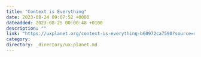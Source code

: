 ```yaml
---
title: "Context is Everything"
date: 2023-08-24 09:07:52 +0000
dateadded: 2023-08-25 00:00:48 +0100
description: ""
link: "https://uxplanet.org/context-is-everything-b60972ca7590?source=rss----819cc2aaeee0---4"
category:
directory: _directory/ux-planet.md
---
```

